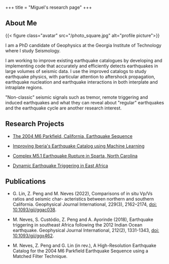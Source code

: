 +++
title = "Miguel's research page"
+++

## About Me

{{< figure class="avatar" src="/photo_square.jpg" alt="profile picture">}}

I am a PhD candidate of Geophysics at the Georgia Institute of Technology where I study Seismology.

I am working to improve existing earthquake catalogues by developing and implementing code that accurately and efficiently detects earthquakes in large volumes of seismic data. I use the improved catalogs to study earthquake physics, with particular attention to aftershock propagation, earthquake nucleation and earthquake interactions in both interplate and intraplate regions.

"Non-classic" seismic signals such as tremor, remote triggering and induced earthquakes and what they can reveal about "regular" earthquakes and the earthquake cycle are another research interest.

## Research Projects

* [The 2004 M6 Parkfield, California, Earthquake Sequence](/research/parkfield)

* [Improving Iberia's Earthquake Catalog using Machine Learning](/research/iberia)

* [Complex M5.1 Earthquake Rupture in Sparta, North Carolina](/research/sparta)

* [Dynamic Earthquake Triggering in East Africa](/research/dynamic_triggering)

## Publications

+ G. Lin, Z. Peng and M. Neves (2022), Comparisons of in situ Vp/Vs ratios and seismic char- acteristics between northern and southern California. Geophysical Journal International, 229(3), 2162–2174, [doi: 10.1093/gji/ggac038](https://doi.org/10.1093/gji/ggac038).

+ M. Neves, S. Custódio, Z. Peng and A. Ayorinde (2018), Earthquake triggering in southeast Africa following the 2012 Indian Ocean earthquake. Geophysical Journal International, 212(2), 1331-1343, [doi: 10.1093/gji/ggx462](https://doi.org/10.1093/gji/ggx462).

+ M. Neves, Z. Peng and G. Lin (in rev.), A High-Resolution Earthquake Catalog for the 2004 M6 Parkfield Earthquake Sequence using a Matched Filter Technique.

